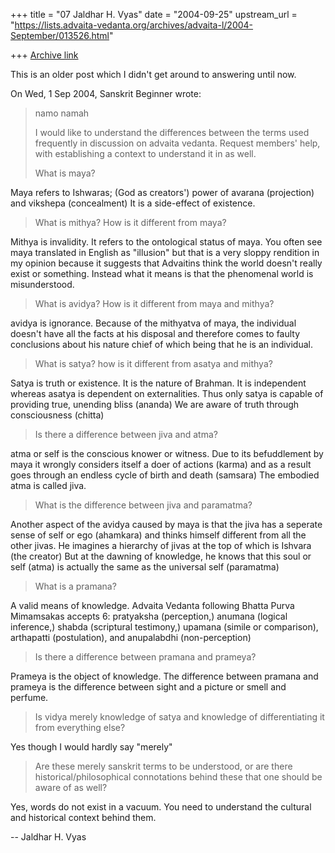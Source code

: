 +++
title = "07 Jaldhar H. Vyas"
date = "2004-09-25"
upstream_url = "https://lists.advaita-vedanta.org/archives/advaita-l/2004-September/013526.html"

+++
[Archive link](https://lists.advaita-vedanta.org/archives/advaita-l/2004-September/013526.html)

This is an older post which I didn't get around to answering until now.

On Wed, 1 Sep 2004, Sanskrit Beginner wrote:

> namo namah
>
>  I would like to understand the differences between the terms
> used frequently in discussion on advaita vedanta. Request
> members' help, with establishing a context to understand it in
> as well.
>
> What is maya?

Maya refers to Ishwaras; (God as creators') power of avarana (projection)
and vikshepa (concealment)  It is a side-effect of existence.

> What is mithya? How is it different from maya?

Mithya is invalidity.  It refers to the ontological status of maya.  You
often see maya translated in English as "illusion" but that is a very
sloppy rendition in my opinion because it suggests that Advaitins think
the world doesn't really exist or something.  Instead what it means is
that the phenomenal world is misunderstood.

> What is avidya? How is it different from maya and mithya?

avidya is ignorance.  Because of the mithyatva of maya, the individual
doesn't have all the facts at his disposal and therefore comes to faulty
conclusions about his nature chief of which being that he is an
individual.

> What is satya? how is it different from asatya and mithya?

Satya is truth or existence.  It is the nature of Brahman.  It is
independent whereas asatya is dependent on externalities.  Thus only satya
is capable of providing true, unending bliss (ananda)  We are aware of
truth through consciousness (chitta)

> Is there a difference between jiva and atma?

atma or self is the conscious knower or witness.  Due to its befuddlement
by maya it wrongly considers itself a doer of actions (karma) and as a
result goes through an endless cycle of birth and death (samsara)  The
embodied atma is called jiva.

>What is the
> difference between jiva and paramatma?

Another aspect of the avidya caused by maya is that the jiva has a
seperate sense of self or ego (ahamkara) and thinks himself different from
all the other jivas.  He imagines a hierarchy of jivas at the top of which
is Ishvara (the creator)  But at the dawning of knowledge, he knows that
this soul or self (atma) is actually the same as the universal self
(paramatma)

> What is a pramana?

A valid means of knowledge.  Advaita Vedanta following Bhatta Purva Mimamsakas
accepts 6: pratyaksha (perception,) anumana (logical inference,) shabda
(scriptural testimony,) upamana (simile or comparison), arthapatti
(postulation), and anupalabdhi (non-perception)

> Is there a difference between pramana and
> prameya?

Prameya is the object of knowledge.  The difference between pramana and
prameya is the difference between sight and a picture or smell and
perfume.

> Is vidya merely knowledge of satya and knowledge of
> differentiating it from everything else?
>

Yes though I would hardly say "merely"

> Are these merely sanskrit terms to be understood, or are there
> historical/philosophical connotations behind these that one
> should be aware of as well?
>

Yes, words do not exist in a vacuum.  You need to understand the cultural
and historical context behind them.

-- 
Jaldhar H. Vyas <jaldhar at braincells.com>

